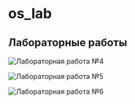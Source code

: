 # os_lab
## Лабораторные работы
![Лабораторная работа №4](https://github.com/bukhtinicheva/os_lab/tree/lab4)

![Лабораторная работа №5](https://github.com/bukhtinicheva/os_lab/tree/lab5)

![Лабораторная работа №6](https://github.com/bukhtinicheva/os_lab/tree/lab6)

